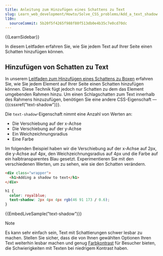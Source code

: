 ```yaml
---
title: Anleitung zum Hinzufügen eines Schattens zu Text
slug: Learn_web_development/Howto/Solve_CSS_problems/Add_a_text_shadow
l10n:
  sourceCommit: 5b20f5f4265f988f80f513db0e4b35c7e0cd70dc
---
```


{{LearnSidebar}}

In diesem Leitfaden erfahren Sie, wie Sie jedem Text auf Ihrer Seite einen Schatten hinzufügen können.

## Hinzufügen von Schatten zu Text

In unserem [Leitfaden zum Hinzufügen eines Schattens zu Boxen](/de/docs/Learn_web_development/Howto/Solve_CSS_problems/Add_a_shadow) erfahren Sie, wie Sie jedem Element auf Ihrer Seite einen Schatten hinzufügen können. Diese Technik fügt jedoch nur Schatten zu dem das Element umgebenden Rahmen hinzu. Um einen Schlagschatten zum Text innerhalb des Rahmens hinzuzufügen, benötigen Sie eine andere CSS-Eigenschaft — {{cssxref("text-shadow")}}.

Die `text-shadow`-Eigenschaft nimmt eine Anzahl von Werten an:

- Die Verschiebung auf der x-Achse
- Die Verschiebung auf der y-Achse
- Ein Weichzeichnungsradius
- Eine Farbe

Im folgenden Beispiel haben wir die Verschiebung auf der x-Achse auf 2px, die y-Achse auf 4px, den Weichzeichnungsradius auf 4px und die Farbe auf ein halbtransparentes Blau gesetzt. Experimentieren Sie mit den verschiedenen Werten, um zu sehen, wie sie den Schatten verändern.

```html live-sample___text-shadow
<div class="wrapper">
  <h1>Adding a shadow to text</h1>
</div>
```

```css live-sample___text-shadow
h1 {
  color: royalblue;
  text-shadow: 2px 4px 4px rgb(46 91 173 / 0.6);
}
```

{{EmbedLiveSample("text-shadow")}}

> [!NOTE]
> Es kann sehr einfach sein, Text mit Schattierungen schwer lesbar zu machen. Stellen Sie sicher, dass die von Ihnen gewählten Optionen Ihren Text weiterhin lesbar machen und genug [Farbkontrast](/de/docs/Web/Accessibility/Understanding_WCAG/Perceivable/Color_contrast) für Besucher bieten, die Schwierigkeiten mit Texten bei niedrigem Kontrast haben.
